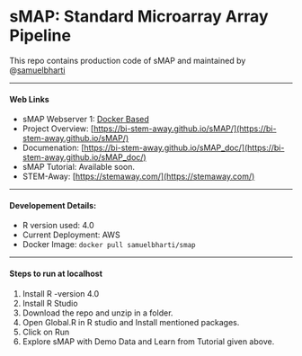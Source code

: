 # sMAP: Standard Microarray Array Pipeline
This repo contains production code of sMAP and maintained by @[samuelbharti](https://github.com/SamuelBharti)

---
#### Web Links

- sMAP Webserver 1: [Docker Based](http://ec2-3-131-158-100.us-east-2.compute.amazonaws.com/)
- Project Overview: [https://bi-stem-away.github.io/sMAP/](https://bi-stem-away.github.io/sMAP/)
- Documenation:     [https://bi-stem-away.github.io/sMAP_doc/](https://bi-stem-away.github.io/sMAP_doc/)
- sMAP Tutorial:    Available soon.
- STEM-Away:       [https://stemaway.com/](https://stemaway.com/)

---
#### Developement Details:

- R version used: 4.0
- Current Deployment: AWS
- Docker Image: ` docker pull samuelbharti/smap `

---
#### Steps to run at localhost

1. Install R -version 4.0
2. Install R Studio
3. Download the repo and unzip in a folder.
4. Open Global.R in R studio and Install mentioned packages.
5. Click on Run 
6. Explore sMAP with Demo Data and Learn from Tutorial given above. 
